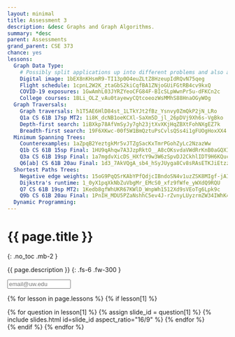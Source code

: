 ```yaml
---
layout: minimal
title: Assessment 3
description: &desc Graphs and Graph Algorithms.
summary: *desc
parent: Assessments
grand_parent: CSE 373
chance: yes
lessons:
  Graph Data Type:
    # Possibly split applications up into different problems and also add other applications?
    Digital image: 1bEX8nKHsmR9-TI13p0O4euZLtZ8HzeupIdRQvN75qeg
    Flight schedule: 1cpnL2W2K_ztaGbS2kiCqfBA1ZNjoGUiFGtRB4cv9kxQ
    COVID-19 exposures: 1GwAmhL03JYRZYeoCFG84F-BIcSLpWwnPr5u-dFKCn2c
    College courses: 1BLi_OLZ_vAu0tayewyCQtcoeozWsMMhS88HnaOGyWOg
  Graph Traversals:
    Graph traversals: h1T5AE6HlD84st_1LTkYJt2fBz_Ysnvy0ZmQkP2jN_LRo
    Q1a CS 61B 17sp MT2: 1i8K_dcNB1oeKCXl-SaXm5D_jl_26pDVj9Xh6s-VgBko
    Depth-first search: 1iBXkp78AfVmSyJy7gh23jtXvXKjHqZBXtFohNXgEZ7k
    Breadth-first search: 19F6XKwc-00f5W1BmQztuPsCvlsQSs4i1gFUOgHoxXX4
  Minimum Spanning Trees:
    Counterexamples: 1aZpqB2YeztgkMr5vJTZgSacKxTmrPGohZyLc2NzazWw
    Q1b CS 61B 15sp Final: 1HU9qAhqw7A3JzpRktO__A8cOKsvdaVWdRrKnB0aGQXI
    Q3a CS 61B 19sp Final: 1a7mgdvXicDS_HXfcY9w3W6zSpvDJ2CkhlIDT9H6KQuc
    Q6[ab] CS 61B 20au Final: 1d3_7AkVQgA_sb4_hSyJUyga8Cv8sRAsETKJiEtzzsAs
  Shortest Paths Trees:
    Negative edge weights: 15oG9PqQSrKAbYPfQdjcIBndoSN4v1uzZSK8MIgf-jAI
    Dijkstra's runtime: 1_0yX1pqXkNbZuVbgMr_EMcS0_xfz9fWfe_yWXdQ9RQU
    Q7 CS 61B 19sp MT2: 1Kedb8gfWhUKR67KWlD_WnpWh1512Xd9sVEoTg6Lpk9c
    Q9b CS 61B 20au Final: 1PnIH_MDU5PZaNshhC5ev4J-rZvnyLUyzrmZW34IWhK4
  Dynamic Programming:
---
```


# {{ page.title }}
{: .no_toc .mb-2 }

{{ page.description }}
{: .fs-6 .fw-300 }

<input id="email" type="email" size="15" placeholder="email@uw.edu" class="text-beta p-2 mb-2" />

{% for lesson in page.lessons %}
{% if lesson[1] %}
<div id="{{ lesson[0] | slugify }}" class="questions">
{% for question in lesson[1] %}
{% assign slide_id = question[1] %}
{% include slides.html id=slide_id aspect_ratio="16/9" %}
{% endfor %}
</div>
{% endif %}
{% endfor %}

<script>
{% include_relative _unhide.js %}
</script>
